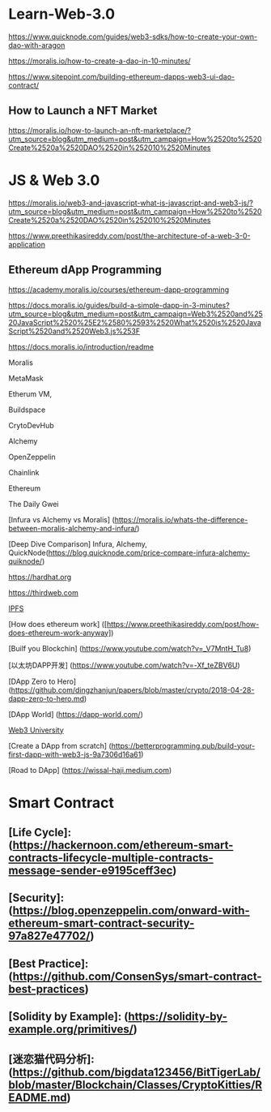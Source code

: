 # Learn-Web-3.0
https://www.quicknode.com/guides/web3-sdks/how-to-create-your-own-dao-with-aragon

https://moralis.io/how-to-create-a-dao-in-10-minutes/

https://www.sitepoint.com/building-ethereum-dapps-web3-ui-dao-contract/

## How to Launch a NFT Market

https://moralis.io/how-to-launch-an-nft-marketplace/?utm_source=blog&utm_medium=post&utm_campaign=How%2520to%2520Create%2520a%2520DAO%2520in%252010%2520Minutes

# JS & Web 3.0

https://moralis.io/web3-and-javascript-what-is-javascript-and-web3-js/?utm_source=blog&utm_medium=post&utm_campaign=How%2520to%2520Create%2520a%2520DAO%2520in%252010%2520Minutes

https://www.preethikasireddy.com/post/the-architecture-of-a-web-3-0-application


## Ethereum dApp Programming

https://academy.moralis.io/courses/ethereum-dapp-programming


https://docs.moralis.io/guides/build-a-simple-dapp-in-3-minutes?utm_source=blog&utm_medium=post&utm_campaign=Web3%2520and%2520JavaScript%2520%25E2%2580%2593%2520What%2520is%2520JavaScript%2520and%2520Web3.js%253F


https://docs.moralis.io/introduction/readme


Moralis

MetaMask

Etherum VM,

Buildspace

CrytoDevHub

Alchemy

OpenZeppelin

Chainlink

Ethereum

The Daily Gwei


[Infura vs Alchemy vs Moralis] (https://moralis.io/whats-the-difference-between-moralis-alchemy-and-infura/)

[Deep Dive Comparison] Infura, Alchemy, QuickNode(https://blog.quicknode.com/price-compare-infura-alchemy-quiknode/)

https://hardhat.org


https://thirdweb.com


[IPFS](https://thenewstack.io/interplanetary-file-system-could-pave-the-way-for-a-distributed-permanent-web/)

[How does ethereum work] ([https://www.preethikasireddy.com/post/how-does-ethereum-work-anyway])

[Builf you Blockchin] (https://www.youtube.com/watch?v=_V7MntH_Tu8)

[以太坊DAPP开发] (https://www.youtube.com/watch?v=-Xf_teZBV6U)

[DApp Zero to Hero] (https://github.com/dingzhanjun/papers/blob/master/crypto/2018-04-28-dapp-zero-to-hero.md)

[DApp World] (https://dapp-world.com/)

[Web3 University](https://www.dappuniversity.com/articles/the-ultimate-ethereum-dapp-tutorial)

[Create a DApp from scratch] (https://betterprogramming.pub/build-your-first-dapp-with-web3-js-9a7306d16a61)

[Road to DApp] (https://wissal-haji.medium.com)


# Smart Contract

## [Life Cycle]: (https://hackernoon.com/ethereum-smart-contracts-lifecycle-multiple-contracts-message-sender-e9195ceff3ec)

## [Security]: (https://blog.openzeppelin.com/onward-with-ethereum-smart-contract-security-97a827e47702/)

## [Best Practice]: (https://github.com/ConsenSys/smart-contract-best-practices)

## [Solidity by Example]: (https://solidity-by-example.org/primitives/)

## [迷恋猫代码分析]: (https://github.com/bigdata123456/BitTigerLab/blob/master/Blockchain/Classes/CryptoKitties/README.md)
